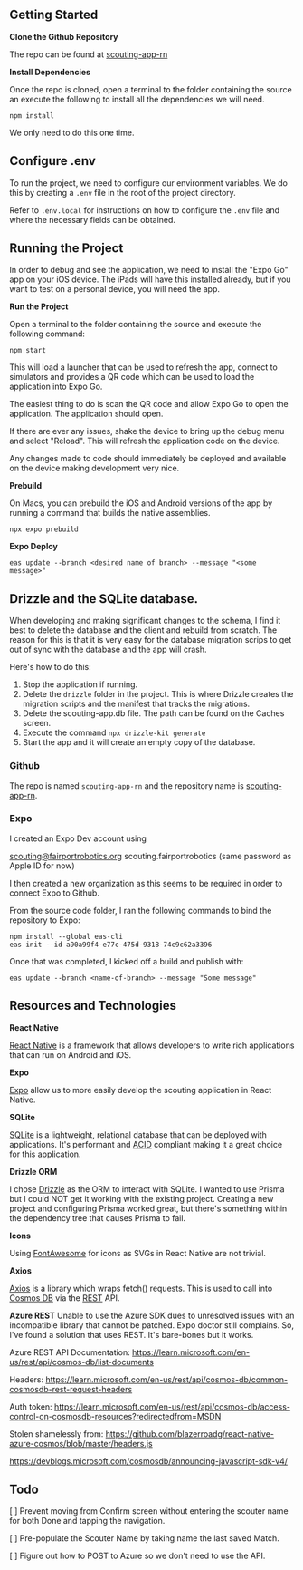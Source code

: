 ## Getting Started

**Clone the Github Repository**

The repo can be found at [scouting-app-rn](https://github.com/FairportRobotics/scouting-app-rn)

**Install Dependencies**

Once the repo is cloned, open a terminal to the folder containing the source an execute the following to install all the dependencies we will need.

```
npm install
```

We only need to do this one time.

## Configure .env

To run the project, we need to configure our environment variables. We do this by creating a `.env` file in the root of the project directory.

Refer to `.env.local` for instructions on how to configure the `.env` file and where the necessary fields can be obtained.

## Running the Project

In order to debug and see the application, we need to install the "Expo Go" app on your iOS device. The iPads will have this installed already, but if you want to test on a personal device, you will need the app.

**Run the Project**

Open a terminal to the folder containing the source and execute the following command:

```
npm start
```

This will load a launcher that can be used to refresh the app, connect to simulators and provides a QR code which can be used to load the application into Expo Go.

The easiest thing to do is scan the QR code and allow Expo Go to open the application. The application should open.

If there are ever any issues, shake the device to bring up the debug menu and select "Reload". This will refresh the application code on the device.

Any changes made to code should immediately be deployed and available on the device making development very nice.

**Prebuild**

On Macs, you can prebuild the iOS and Android versions of the app by running a command that builds the native assemblies.

```
npx expo prebuild
```

**Expo Deploy**

```
eas update --branch <desired name of branch> --message "<some message>"
```

## Drizzle and the SQLite database.

When developing and making significant changes to the schema, I find it best to delete the database and the client and rebuild from scratch. The reason for this is that it is very easy for the database migration scrips to get out of sync with the database and the app will crash.

Here's how to do this:

1. Stop the application if running.
2. Delete the `drizzle` folder in the project. This is where Drizzle creates the migration scripts and the manifest that tracks the migrations.
3. Delete the scouting-app.db file. The path can be found on the Caches screen.
4. Execute the command `npx drizzle-kit generate`
5. Start the app and it will create an empty copy of the database.

### Github

The repo is named `scouting-app-rn` and the repository name is [scouting-app-rn](https://github.com/FairportRobotics/scouting-app-rn).

### Expo

I created an Expo Dev account using

scouting@fairportrobotics.org
scouting.fairportrobotics
(same password as Apple ID for now)

I then created a new organization as this seems to be required in order to connect Expo to Github.

From the source code folder, I ran the following commands to bind the repository to Expo:

```
npm install --global eas-cli
eas init --id a90a99f4-e77c-475d-9318-74c9c62a3396
```

Once that was completed, I kicked off a build and publish with:

```
eas update --branch <name-of-branch> --message "Some message"
```

## Resources and Technologies

**React Native**

[React Native](https://reactnative.dev/) is a framework that allows developers to write rich applications that can run on Android and iOS.

**Expo**

[Expo](https://expo.dev/) allow us to more easily develop the scouting application in React Native.

**SQLite**

[SQLite](https://www.sqlite.org/) is a lightweight, relational database that can be deployed with applications. It's performant and [ACID](https://en.wikipedia.org/wiki/ACID) compliant making it a great choice for this application.

**Drizzle ORM**

I chose [Drizzle](https://orm.drizzle.team/) as the ORM to interact with SQLite. I wanted to use Prisma but I could NOT get it working with the existing project. Creating a new project and configuring Prisma worked great, but there's something within the dependency tree that causes Prisma to fail.

**Icons**

Using [FontAwesome](https://fontawesome.com/search?o=r&m=free) for icons as SVGs in React Native are not trivial.

**Axios**

[Axios](https://axios-http.com/docs/intro) is a library which wraps fetch() requests. This is used to call into [Cosmos DB](https://learn.microsoft.com/en-us/rest/api/cosmos-db/) via the [REST](https://en.wikipedia.org/wiki/REST) API.

**Azure REST**
Unable to use the Azure SDK dues to unresolved issues with an incompatible library that cannot be patched. Expo doctor still complains. So, I've found a solution that uses REST. It's bare-bones but it works.

Azure REST API Documentation:
https://learn.microsoft.com/en-us/rest/api/cosmos-db/list-documents

Headers:
https://learn.microsoft.com/en-us/rest/api/cosmos-db/common-cosmosdb-rest-request-headers

Auth token:
https://learn.microsoft.com/en-us/rest/api/cosmos-db/access-control-on-cosmosdb-resources?redirectedfrom=MSDN

Stolen shamelessly from:
https://github.com/blazerroadg/react-native-azure-cosmos/blob/master/headers.js

https://devblogs.microsoft.com/cosmosdb/announcing-javascript-sdk-v4/

## Todo

[ ] Prevent moving from Confirm screen without entering the scouter name for both Done and tapping the navigation.

[ ] Pre-populate the Scouter Name by taking name the last saved Match.

[ ] Figure out how to POST to Azure so we don't need to use the API.
